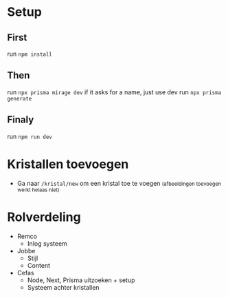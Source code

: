 # Setup
## First
run `npm install`

## Then
run `npx prisma mirage dev` if it asks for a name, just use dev
run `npx prisma generate`

## Finaly
run `npm run dev`

# Kristallen toevoegen
- Ga naar `/kristal/new` om een kristal toe te voegen <small>(afbeeldingen toevoegen werkt helaas niet)</small>

# Rolverdeling
- Remco
    - Inlog systeem
- Jobbe
    - Stijl
    - Content
- Cefas
    - Node, Next, Prisma uitzoeken + setup
    - Systeem achter kristallen